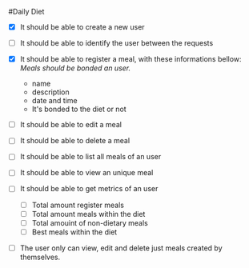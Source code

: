 #Daily Diet

- [x] It should be able to create a new user
- [ ] It should be able to identify the user between the requests
- [x] It should be able to register a meal, with these informations bellow:
    *Meals should be bonded an user.*

    - name
    - description
    - date and time
    - It's bonded to the diet or not
- [ ] It should be able to edit a meal
- [ ] It should be able to delete a meal
- [ ] It should be able to list all meals of an user
- [ ] It should be able to view an unique meal
- [ ] It should be able to get metrics of an user
    - [ ] Total amount register meals
    - [ ] Total amount meals within the diet
    - [ ] Total amouint of non-dietary meals
    - [ ] Best meals within the diet
- [ ] The user only can view, edit and delete just meals created by themselves.